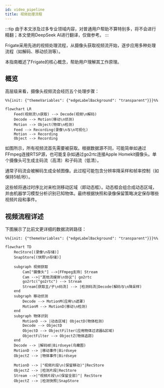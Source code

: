 ```yaml
---
id: video_pipeline
title: 视频处理流程
---
```


:::tip
由于本文涉及过多专业领域内容，对普通用户帮助不算特别多，将不会进行精翻；本文使用DeepSeek AI进行翻译，仅做参考。
:::

Frigate采用先进的视频处理流程，从摄像头获取视频流开始，逐步应用多种处理流程（如解码、移动侦测等）。

本指南概述了Frigate的核心概念，帮助用户理解其工作原理。

## 概览

高层级来看，摄像头视频流会经历五个处理步骤：

```mermaid
%%{init: {"themeVariables": {"edgeLabelBackground": "transparent"}}}%%

flowchart LR
    Feed(视频流\n获取) --> Decode(视频\n解码)
    Decode --> Motion(移动\n侦测)
    Motion --> Object(物体\n检测)
    Feed --> Recording(录像\n与\n可视化)
    Motion --> Recording
    Object --> Recording
```
如图所示，所有视频流首先需要被获取。根据数据源不同，可能简单如通过FFmpeg连接RTSP源，也可能复杂如通过go2rtc连接Apple Homekit摄像头。单个摄像头可生成主码流（高清）和子码流（低清）。

通常子码流会被解码生成全帧图像。此过程可能包含分辨率降采样和帧率控制（如保持5帧/秒）。

这些帧将通过时序比对来检测移动区域（即动态框）。动态框会组合成动态区域，并由机器学习模型分析识别已知物体。最终根据快照和录像保留策略决定保存哪些视频片段和事件。

## 视频流程详述
下图展示了比前文更详细的数据流转路径：
```mermaid
%%{init: {"themeVariables": {"edgeLabelBackground": "transparent"}}}%%

flowchart TD
    RecStore[(录像\n存储)]
    SnapStore[(快照\n存储)]

    subgraph 视频获取
        Cam["摄像头"] -->|FFmpeg支持| Stream
        Cam -->|"其他流媒体\n协议"| go2rtc
        go2rtc("go2rtc") --> Stream
        Stream[获取主/子\n码流] --> |检测码流|Decode(解码与\n降采样)
    end
    subgraph 移动侦测
        Decode --> MotionM(应用\n遮罩)
        MotionM --> MotionD(移动\n检测)
    end
    subgraph 物体识别
        MotionD --> |动态区域| ObjectD(物体检测)
        Decode --> ObjectD
        ObjectD --> ObjectFilter(应用物体过滤器&区域)
        ObjectFilter --> ObjectZ(物体追踪)
    end
    Decode --> |解码帧|Birdseye(鸟瞰图)
    MotionD --> |移动事件|Birdseye
    ObjectZ --> |物体事件|Birdseye

    MotionD --> |"视频片段\n(保留移动)"|RecStore
    ObjectZ --> |检测片段|RecStore
    Stream -->|"视频片段\n(保留全部)"| RecStore
    ObjectZ --> |检测快照|SnapStore
```

